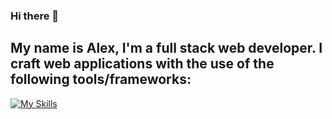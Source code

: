 ### Hi there 👋

## My name is Alex, I'm a full stack web developer. I craft web applications with the use of the following tools/frameworks:
[![My Skills](https://skillicons.dev/icons?i=,react,js,html,css,postgres,nodejs,py,php,firebase,&perline=3)](https://skillicons.dev)



